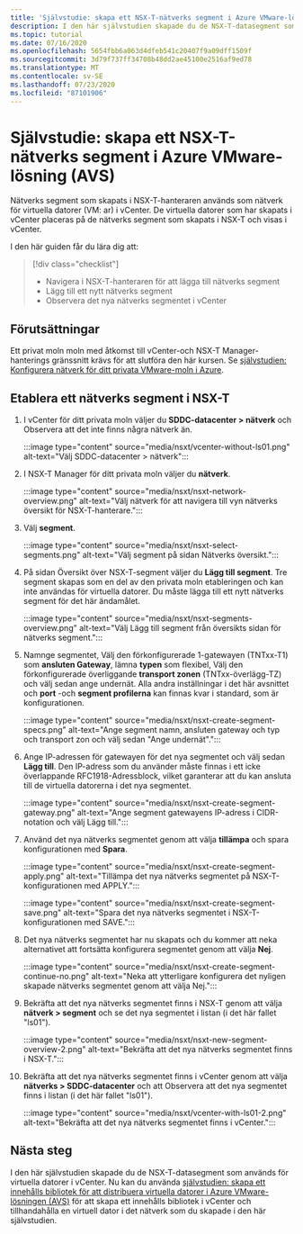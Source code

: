 ```yaml
---
title: 'Självstudie: skapa ett NSX-T-nätverks segment i Azure VMware-lösning (AVS)'
description: I den här självstudien skapade du de NSX-T-datasegment som används för virtuella datorer i vCenter
ms.topic: tutorial
ms.date: 07/16/2020
ms.openlocfilehash: 5654fbb6a063d4dfeb541c20407f9a09dff1509f
ms.sourcegitcommit: 3d79f737ff34708b48dd2ae45100e2516af9ed78
ms.translationtype: MT
ms.contentlocale: sv-SE
ms.lasthandoff: 07/23/2020
ms.locfileid: "87101906"
---
```

# <a name="tutorial-create-an-nsx-t-network-segment-in-azure-vmware-solution-avs"></a>Självstudie: skapa ett NSX-T-nätverks segment i Azure VMware-lösning (AVS)

Nätverks segment som skapats i NSX-T-hanteraren används som nätverk för virtuella datorer (VM: ar) i vCenter. De virtuella datorer som har skapats i vCenter placeras på de nätverks segment som skapats i NSX-T och visas i vCenter.

I den här guiden får du lära dig att:

> [!div class="checklist"]
> * Navigera i NSX-T-hanteraren för att lägga till nätverks segment
> * Lägg till ett nytt nätverks segment
> * Observera det nya nätverks segmentet i vCenter

## <a name="prerequisites"></a>Förutsättningar

Ett privat moln moln med åtkomst till vCenter-och NSX-T Manager-hanterings gränssnitt krävs för att slutföra den här kursen. Se [självstudien: Konfigurera nätverk för ditt privata VMware-moln i Azure](tutorial-configure-networking.md).

## <a name="provision-a-network-segment-in-nsx-t"></a>Etablera ett nätverks segment i NSX-T

1. I vCenter för ditt privata moln väljer du **SDDC-datacenter > nätverk** och Observera att det inte finns några nätverk än.

   :::image type="content" source="media/nsxt/vcenter-without-ls01.png" alt-text="Välj SDDC-datacenter > nätverk":::

1. I NSX-T Manager för ditt privata moln väljer du **nätverk**.

   :::image type="content" source="media/nsxt/nsxt-network-overview.png" alt-text="Välj nätverk för att navigera till vyn nätverks översikt för NSX-T-hanterare.":::

1. Välj **segment**.

   :::image type="content" source="media/nsxt/nsxt-select-segments.png" alt-text="Välj segment på sidan Nätverks översikt.":::

1. På sidan Översikt över NSX-T-segment väljer du **Lägg till segment**. Tre segment skapas som en del av den privata moln etableringen och kan inte användas för virtuella datorer.  Du måste lägga till ett nytt nätverks segment för det här ändamålet.

   :::image type="content" source="media/nsxt/nsxt-segments-overview.png" alt-text="Välj Lägg till segment från översikts sidan för nätverks segment.":::

1. Namnge segmentet, Välj den förkonfigurerade 1-gatewayen (TNTxx-T1) som **ansluten Gateway**, lämna **typen** som flexibel, Välj den förkonfigurerade överliggande **transport zonen** (TNTxx-överlägg-TZ) och välj sedan ange undernät. Alla andra inställningar i det här avsnittet och **port** -och **segment profilerna** kan finnas kvar i standard, som är konfigurationen.

   :::image type="content" source="media/nsxt/nsxt-create-segment-specs.png" alt-text="Ange segment namn, ansluten gateway och typ och transport zon och välj sedan "Ange undernät".":::

1. Ange IP-adressen för gatewayen för det nya segmentet och välj sedan **Lägg till**. Den IP-adress som du använder måste finnas i ett icke överlappande RFC1918-Adressblock, vilket garanterar att du kan ansluta till de virtuella datorerna i det nya segmentet.

   :::image type="content" source="media/nsxt/nsxt-create-segment-gateway.png" alt-text="Ange segment gatewayens IP-adress i CIDR-notation och välj Lägg till.":::

1. Använd det nya nätverks segmentet genom att välja **tillämpa** och spara konfigurationen med **Spara**.

   :::image type="content" source="media/nsxt/nsxt-create-segment-apply.png" alt-text="Tillämpa det nya nätverks segmentet på NSX-T-konfigurationen med APPLY.":::

   :::image type="content" source="media/nsxt/nsxt-create-segment-save.png" alt-text="Spara det nya nätverks segmentet i NSX-T-konfigurationen med SAVE.":::

1. Det nya nätverks segmentet har nu skapats och du kommer att neka alternativet att fortsätta konfigurera segmentet genom att välja **Nej**.

   :::image type="content" source="media/nsxt/nsxt-create-segment-continue-no.png" alt-text="Neka att ytterligare konfigurera det nyligen skapade nätverks segmentet genom att välja Nej.":::

1. Bekräfta att det nya nätverks segmentet finns i NSX-T genom att välja **nätverk > segment** och se det nya segmentet i listan (i det här fallet "ls01").

   :::image type="content" source="media/nsxt/nsxt-new-segment-overview-2.png" alt-text="Bekräfta att det nya nätverks segmentet finns i NSX-T.":::

1. Bekräfta att det nya nätverks segmentet finns i vCenter genom att välja **nätverks > SDDC-datacenter** och att Observera att det nya segmentet finns i listan (i det här fallet "ls01").

   :::image type="content" source="media/nsxt/vcenter-with-ls01-2.png" alt-text="Bekräfta att det nya nätverks segmentet finns i vCenter.":::

## <a name="next-steps"></a>Nästa steg

I den här självstudien skapade du de NSX-T-datasegment som används för virtuella datorer i vCenter. Nu kan du använda [självstudien: skapa ett innehålls bibliotek för att distribuera virtuella datorer i Azure VMware-lösningen (AVS)](tutorial-deploy-vm-content-library.md) för att skapa ett innehålls bibliotek i vCenter och tillhandahålla en virtuell dator i det nätverk som du skapade i den här självstudien.

<!-- LINKS - external-->

<!-- LINKS - internal -->
